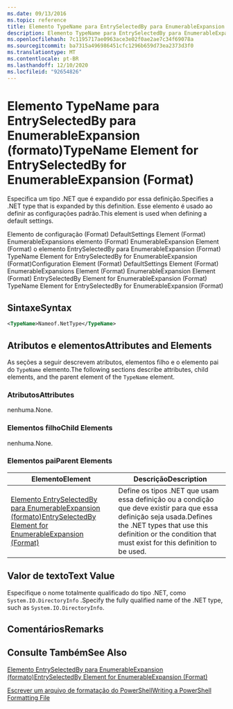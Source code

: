 ```yaml
---
ms.date: 09/13/2016
ms.topic: reference
title: Elemento TypeName para EntrySelectedBy para EnumerableExpansion (formato)
description: Elemento TypeName para EntrySelectedBy para EnumerableExpansion (formato)
ms.openlocfilehash: 7c1195717ae0963ace3e02f0ae2ae7c34f69078a
ms.sourcegitcommit: ba7315a496986451cfc1296b659d73ea2373d3f0
ms.translationtype: MT
ms.contentlocale: pt-BR
ms.lasthandoff: 12/10/2020
ms.locfileid: "92654826"
---
```

# <a name="typename-element-for-entryselectedby-for-enumerableexpansion-format"></a><span data-ttu-id="fef14-103">Elemento TypeName para EntrySelectedBy para EnumerableExpansion (formato)</span><span class="sxs-lookup"><span data-stu-id="fef14-103">TypeName Element for EntrySelectedBy for EnumerableExpansion (Format)</span></span>

<span data-ttu-id="fef14-104">Especifica um tipo .NET que é expandido por essa definição.</span><span class="sxs-lookup"><span data-stu-id="fef14-104">Specifies a .NET type that is expanded by this definition.</span></span> <span data-ttu-id="fef14-105">Esse elemento é usado ao definir as configurações padrão.</span><span class="sxs-lookup"><span data-stu-id="fef14-105">This element is used when defining a default settings.</span></span>

<span data-ttu-id="fef14-106">Elemento de configuração (Format) DefaultSettings Element (Format) EnumerableExpansions elemento (Format) EnumerableExpansion Element (Format) o elemento EntrySelectedBy para EnumerableExpansion (Format) TypeName Element for EntrySelectedBy for EnumerableExpansion (Format)</span><span class="sxs-lookup"><span data-stu-id="fef14-106">Configuration Element (Format) DefaultSettings Element (Format) EnumerableExpansions Element (Format) EnumerableExpansion Element (Format) EntrySelectedBy Element for EnumerableExpansion (Format) TypeName Element for EntrySelectedBy for EnumerableExpansion (Format)</span></span>

## <a name="syntax"></a><span data-ttu-id="fef14-107">Sintaxe</span><span class="sxs-lookup"><span data-stu-id="fef14-107">Syntax</span></span>

```xml
<TypeName>Nameof.NetType</TypeName>

```

## <a name="attributes-and-elements"></a><span data-ttu-id="fef14-108">Atributos e elementos</span><span class="sxs-lookup"><span data-stu-id="fef14-108">Attributes and Elements</span></span>

<span data-ttu-id="fef14-109">As seções a seguir descrevem atributos, elementos filho e o elemento pai do `TypeName` elemento.</span><span class="sxs-lookup"><span data-stu-id="fef14-109">The following sections describe attributes, child elements, and the parent element of the `TypeName` element.</span></span>

### <a name="attributes"></a><span data-ttu-id="fef14-110">Atributos</span><span class="sxs-lookup"><span data-stu-id="fef14-110">Attributes</span></span>

<span data-ttu-id="fef14-111">nenhuma.</span><span class="sxs-lookup"><span data-stu-id="fef14-111">None.</span></span>

### <a name="child-elements"></a><span data-ttu-id="fef14-112">Elementos filho</span><span class="sxs-lookup"><span data-stu-id="fef14-112">Child Elements</span></span>

<span data-ttu-id="fef14-113">nenhuma.</span><span class="sxs-lookup"><span data-stu-id="fef14-113">None.</span></span>

### <a name="parent-elements"></a><span data-ttu-id="fef14-114">Elementos pai</span><span class="sxs-lookup"><span data-stu-id="fef14-114">Parent Elements</span></span>

|<span data-ttu-id="fef14-115">Elemento</span><span class="sxs-lookup"><span data-stu-id="fef14-115">Element</span></span>|<span data-ttu-id="fef14-116">Descrição</span><span class="sxs-lookup"><span data-stu-id="fef14-116">Description</span></span>|
|-------------|-----------------|
|[<span data-ttu-id="fef14-117">Elemento EntrySelectedBy para EnumerableExpansion (formato)</span><span class="sxs-lookup"><span data-stu-id="fef14-117">EntrySelectedBy Element for EnumerableExpansion (Format)</span></span>](./entryselectedby-element-for-enumerableexpansion-format.md)|<span data-ttu-id="fef14-118">Define os tipos .NET que usam essa definição ou a condição que deve existir para que essa definição seja usada.</span><span class="sxs-lookup"><span data-stu-id="fef14-118">Defines the .NET types that use this definition or the condition that must exist for this definition to be used.</span></span>|

## <a name="text-value"></a><span data-ttu-id="fef14-119">Valor de texto</span><span class="sxs-lookup"><span data-stu-id="fef14-119">Text Value</span></span>

<span data-ttu-id="fef14-120">Especifique o nome totalmente qualificado do tipo .NET, como `System.IO.DirectoryInfo` .</span><span class="sxs-lookup"><span data-stu-id="fef14-120">Specify the fully qualified name of the .NET type, such as `System.IO.DirectoryInfo`.</span></span>

## <a name="remarks"></a><span data-ttu-id="fef14-121">Comentários</span><span class="sxs-lookup"><span data-stu-id="fef14-121">Remarks</span></span>

## <a name="see-also"></a><span data-ttu-id="fef14-122">Consulte Também</span><span class="sxs-lookup"><span data-stu-id="fef14-122">See Also</span></span>

[<span data-ttu-id="fef14-123">Elemento EntrySelectedBy para EnumerableExpansion (formato)</span><span class="sxs-lookup"><span data-stu-id="fef14-123">EntrySelectedBy Element for EnumerableExpansion (Format)</span></span>](./entryselectedby-element-for-enumerableexpansion-format.md)

[<span data-ttu-id="fef14-124">Escrever um arquivo de formatação do PowerShell</span><span class="sxs-lookup"><span data-stu-id="fef14-124">Writing a PowerShell Formatting File</span></span>](./writing-a-powershell-formatting-file.md)
